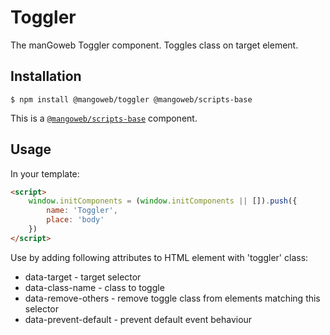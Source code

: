 # Toggler

The manGoweb Toggler component. Toggles class on target element.

## Installation

`$ npm install @mangoweb/toggler @mangoweb/scripts-base`

This is a [`@mangoweb/scripts-base`](https://www.npmjs.com/package/@mangoweb/scripts-base) component.

## Usage

In your template:
```html
<script>
	window.initComponents = (window.initComponents || []).push({
		name: 'Toggler',
		place: 'body'
	})
</script>
```

Use by adding following attributes to HTML element with 'toggler' class:
* data-target - target selector
* data-class-name - class to toggle
* data-remove-others - remove toggle class from elements matching this selector
* data-prevent-default - prevent default event behaviour
